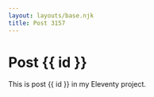 ```yaml
---
layout: layouts/base.njk
title: Post 3157
---
```


# Post {{ id }}

This is post {{ id }} in my Eleventy project.
